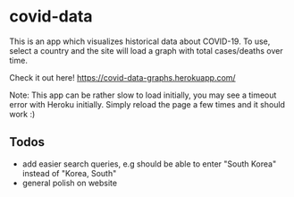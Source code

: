 # covid-data
This is an app which visualizes historical data about COVID-19. To use, select a country and the site will load a graph with total cases/deaths over time.

Check it out here!
https://covid-data-graphs.herokuapp.com/

Note: This app can be rather slow to load initially, you may see a timeout error with Heroku initially. Simply reload the page a few times and it should work :)

## Todos
- add easier search queries, e.g should be able to enter "South Korea" instead of "Korea, South"
- general polish on website
